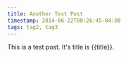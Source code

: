 ```yaml
---
title: Another Test Post
timestamp: 2014-06-22T00:26:45-04:00
tags: tag2, tag3
---
```


This is a test post. It's title is {{title}}.
